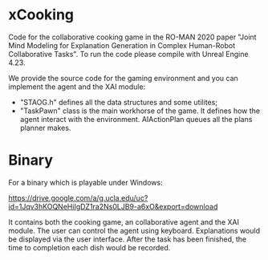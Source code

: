 # xCooking
Code for the collaborative cooking game in the RO-MAN 2020 paper "Joint Mind Modeling for Explanation Generation in Complex Human-Robot Collaborative Tasks".
To run the code please compile with Unreal Engine 4.23. 

We provide the source code for the gaming environment and you can implement the agent and the XAI module:
- "STAOG.h" defines all the data structures and some utilites;
- "TaskPawn" class is the main workhorse of the game. It defines how the agent interact with the environment. AIActionPlan queues all the plans planner makes.


# Binary
For a binary which is playable under Windows:

https://drive.google.com/a/g.ucla.edu/uc?id=1Jqv3hKOQNeHiIgDZ1ra2Ns0LJB9-a6xO&export=download

It contains both the cooking game, an collaborative agent and the XAI module. The user can control the agent using keyboard. Explanations would be displayed via the user interface. After the task has been finished, the time to completion each dish would be recorded.
